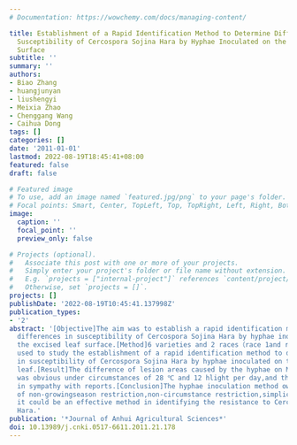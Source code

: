 ```yaml
---
# Documentation: https://wowchemy.com/docs/managing-content/

title: Establishment of a Rapid Identification Method to Determine Differences in
  Susceptibility of Cercospora Sojina Hara by Hyphae Inoculated on the Excised Leaf
  Surface
subtitle: ''
summary: ''
authors:
- Biao Zhang
- huangjunyan
- liushengyi
- Meixia Zhao
- Chenggang Wang
- Caihua Dong
tags: []
categories: []
date: '2011-01-01'
lastmod: 2022-08-19T18:45:41+08:00
featured: false
draft: false

# Featured image
# To use, add an image named `featured.jpg/png` to your page's folder.
# Focal points: Smart, Center, TopLeft, Top, TopRight, Left, Right, BottomLeft, Bottom, BottomRight.
image:
  caption: ''
  focal_point: ''
  preview_only: false

# Projects (optional).
#   Associate this post with one or more of your projects.
#   Simply enter your project's folder or file name without extension.
#   E.g. `projects = ["internal-project"]` references `content/project/deep-learning/index.md`.
#   Otherwise, set `projects = []`.
projects: []
publishDate: '2022-08-19T10:45:41.137998Z'
publication_types:
- '2'
abstract: '[Objective]The aim was to establish a rapid identification method to determine
  differences in susceptibility of Cercospora Sojina Hara by hyphae inoculated on
  the excised leaf surface.[Method]6 varieties and 2 races（race 1and race 2） were
  used to study the establishment of a rapid identification method to determine differences
  in susceptibility of Cercospora Sojina Hara by hyphae inoculated on the excised
  leaf.[Result]The difference of lesion areas caused by the hyphae on Minimal medium
  was obvious under circumstances of 28 ℃ and 12 hlight per day,and the results were
  in sympathy with reports.[Conclusion]The hyphae inoculation method owns the features
  of non-growingseason restriction,non-circumstance restriction,simplicity and repeatability,so
  it could be an effective method in identifying the resistance to Cercospora Sojina
  Hara.'
publication: '*Journal of Anhui Agricultural Sciences*'
doi: 10.13989/j.cnki.0517-6611.2011.21.178
---
```

